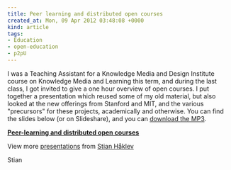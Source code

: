```yaml
---
title: Peer learning and distributed open courses
created_at: Mon, 09 Apr 2012 03:48:08 +0000
kind: article
tags:
- Education
- open-education
- p2pU
---
```


I was a Teaching Assistant for a Knowledge Media and Design Institute
course on Knowledge Media and Learning this term, and during the last
class, I got invited to give a one hour overview of open courses. I put
together a presentation which reused some of my old material, but also
looked at the new offerings from Stanford and MIT, and the various
"precursors" for these projects, academically and otherwise. You can
find the slides below (or on Slideshare), and you can [download the
MP3](http://reganmian.net/files/Peer_Learning290312.mp3).

**[Peer-learning and distributed open
courses](http://www.slideshare.net/houshuang/peerlearning-and-distributed-open-courses "Peer-learning and distributed open courses")**

View more [presentations](http://www.slideshare.net/) from [Stian
Håklev](http://www.slideshare.net/houshuang)

Stian
